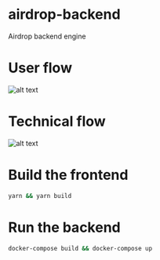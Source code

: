 # airdrop-backend
Airdrop backend engine

# User flow
![alt text](https://github.com/Kylin-Network/airdrop/doc/blob/main/user_flow.jpg?raw=true)

# Technical flow
![alt text](https://github.com/Kylin-Network/airdrop/doc/blob/main/tech_flow.jpg?raw=true)

# Build the frontend
```bash
yarn && yarn build
```

# Run the backend
```bash
docker-compose build && docker-compose up
```
